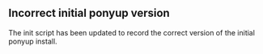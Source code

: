 ## Incorrect initial ponyup version

The init script has been updated to record the correct version of the initial ponyup install.
